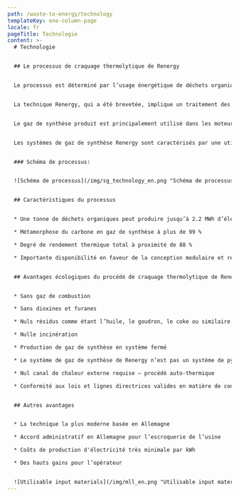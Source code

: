 ```yaml
---
path: /waste-to-energy/technology
templateKey: one-column-page
locale: fr
pageTitle: Technologie
content: >-
  # Technologie


  ## Le processus de craquage thermolytique de Renergy


  Le processus est déterminé par l’usage énergétique de déchets organiques pratiquement non malléables.


  La technique Renergy, qui a été brevetée, implique un traitement des déchets thermiques fermés et donc totalement exempts d’émissions, consistant primordialement en des phases procédurales de dégazage/smouldering ou Combustion lente (thermolyse) et de gazéification. Le processus de fissuration thermolytique de Renergy fonctionne avec des étapes de procédure couplées, mais dans des dispositifs spatialement épars. Grâce à ce système, les réglages de procédé obligatoires peuvent être modifiés de manière optimale, ce qui permet une utilisation supérieure à la moyenne de plus de 99 % de la teneur en énergie des déchets usés.


  Le gaz de synthèse produit est principalement utilisé dans les moteurs à gaz qui actionnent des générateurs à basse ou moyenne tension selon les exigences des clients en matière de production d’électricité. Grâce à l’application supplémentaire du cœur d’échappement des moteurs dans les unités ORC en aval ( Cycle de Rankine organique), l’efficacité électrique atteinte jusqu’à 48 %.


  Les systèmes de gaz de synthèse Renergy sont caractérisés par une utilisation particulièrement conséquente de la chaleur d’échappement accumulée pour maintenir le processus global.


  ### Schéma de processus:


  ![Schéma de processus](/img/sg_technology_en.png "Schéma de processus")


  ## Caractéristiques du processus


  * Une tonne de déchets organiques peut produire jusqu’à 2.2 MWh d’électricité

  * Métamorphose du carbone en gaz de synthèse à plus de 99 %

  * Degré de rendement thermique total à proximité de 88 %

  * Importante disponibilité en faveur de la conception modulaire et redondante


  ## Avantages écologiques du procédé de craquage thermolytique de Renergy (Renergy-TCP®)


  * Sans gaz de combustion

  * Sans dioxines et furanes

  * Nuls résidus comme étant l’huile, le goudron, le coke ou similaire

  * Nulle incinération

  * Production de gaz de synthèse en système fermé

  * Le système de gaz de synthèse de Renergy n’est pas un système de pyrolyse

  * Nul canal de chaleur externe requise – procédé auto-thermique

  * Conformité aux lois et lignes directrices valides en matière de contrôle des émissions


  ## Autres avantages


  * La technique la plus moderne basée en Allemagne

  * Accord administratif en Allemagne pour l’escroquerie de l’usine

  * Coûts de production d'électricité très minimale par kWh

  * Des hauts gains pour l’opérateur


  ![Utilisable input materials](/img/mll_en.png "Utilisable input materials")
---
```

